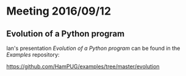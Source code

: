 Meeting 2016/09/12
==================

Evolution of a Python program
-----------------------------

Ian's presentation *Evolution of a Python program* can be found
in the *Examples* repository:

https://github.com/HamPUG/examples/tree/master/evolution

